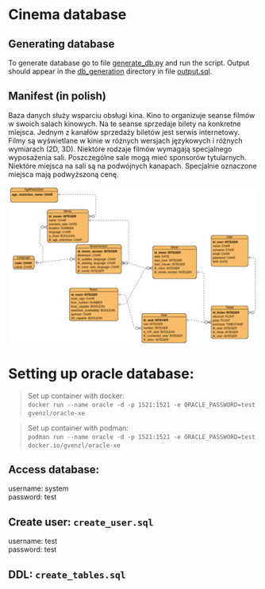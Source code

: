 # Cinema database

## Generating database
To generate database go to file [generate_db.py](db_generation/generate_db.py) and run the script.
Output should appear in the [db_generation](db_generation) directory in file [output.sql](db_generation/output.sql).

## Manifest (in polish)
Baza danych służy wsparciu obsługi kina. Kino to organizuje seanse filmów w swoich salach
kinowych. Na te seanse sprzedaje bilety na konkretne miejsca. Jednym z kanałów
sprzedaży biletów jest serwis internetowy. Filmy są wyświetlane w kinie w różnych wersjach
językowych i różnych wymiarach (2D, 3D). Niektóre rodzaje filmów wymagają specjalnego
wyposażenia sali. Poszczególne sale mogą mieć sponsorów tytularnych. Niektóre miejsca
na sali są na podwójnych kanapach. Specjalnie oznaczone miejsca mają podwyższoną
cenę.

![img.png](schema.png)

# Setting up oracle database:

 >Set up container with docker:  
```docker run --name oracle -d -p 1521:1521 -e ORACLE_PASSWORD=test gvenzl/oracle-xe```  

>Set up container with podman:  
```podman run --name oracle -d -p 1521:1521 -e ORACLE_PASSWORD=test docker.io/gvenzl/oracle-xe```

## Access database:  

username: system  
password: test

## Create user: ```create_user.sql```  
username: test  
password: test

## DDL: ```create_tables.sql``` 